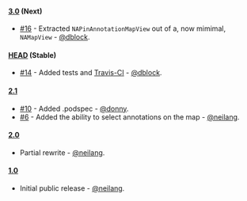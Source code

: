 #### [3.0](https://github.com/neilang/NAMapKit/tree/version-3.0) (Next)

* [#16](https://github.com/neilang/NAMapKit/pull/16) - Extracted `NAPinAnnotationMapView` out of a, now mimimal, `NAMapView` - [@dblock](github.com/dblock).

#### [HEAD](https://github.com/neilang/NAMapKit) (Stable)

* [#14](https://github.com/neilang/NAMapKit/pull/14) - Added tests and [Travis-CI]() - [@dblock](github.com/dblock).

#### [2.1](https://github.com/neilang/NAMapKit/tree/v2.1)

* [#10](https://github.com/neilang/NAMapKit/pull/10) - Added .podspec - [@donny](https://github.com/donny).
* [#6](https://github.com/neilang/NAMapKit/issues/6) - Added the ability to select annotations on the map - [@neilang](https://github.com/neilang).

#### [2.0](https://github.com/neilang/NAMapKit/tree/v2.0)

* Partial rewrite - [@neilang](https://github.com/neilang).

#### [1.0](https://github.com/neilang/NAMapKit/commits/v1.0)

* Initial public release - [@neilang](https://github.com/neilang).

